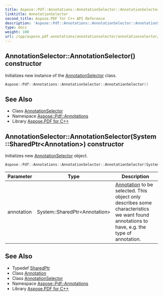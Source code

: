 ```yaml
---
title: Aspose::Pdf::Annotations::AnnotationSelector::AnnotationSelector constructor
linktitle: AnnotationSelector
second_title: Aspose.PDF for C++ API Reference
description: 'Aspose::Pdf::Annotations::AnnotationSelector::AnnotationSelector constructor. Initializes new instance of the AnnotationSelector class in C++.'
type: docs
weight: 100
url: /cpp/aspose.pdf.annotations/annotationselector/annotationselector/
---
```

## AnnotationSelector::AnnotationSelector() constructor


Initializes new instance of the [AnnotationSelector](../) class.

```cpp
Aspose::Pdf::Annotations::AnnotationSelector::AnnotationSelector()
```

## See Also

* Class [AnnotationSelector](../)
* Namespace [Aspose::Pdf::Annotations](../../)
* Library [Aspose.PDF for C++](../../../)
## AnnotationSelector::AnnotationSelector(System::SharedPtr\<Annotation\>) constructor


Initializes new [AnnotationSelector](../) object.

```cpp
Aspose::Pdf::Annotations::AnnotationSelector::AnnotationSelector(System::SharedPtr<Annotation> annotation)
```


| Parameter | Type | Description |
| --- | --- | --- |
| annotation | System::SharedPtr\<Annotation\> | [Annotation](../../annotation/) to be selected. This object only describes some characteristics we want found annotations to have, e.g. the type of annotation. |

## See Also

* Typedef [SharedPtr](../../../system/sharedptr/)
* Class [Annotation](../../annotation/)
* Class [AnnotationSelector](../)
* Namespace [Aspose::Pdf::Annotations](../../)
* Library [Aspose.PDF for C++](../../../)
